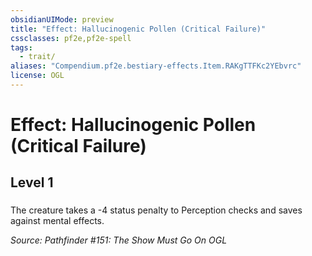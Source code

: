 ```yaml
---
obsidianUIMode: preview
title: "Effect: Hallucinogenic Pollen (Critical Failure)"
cssclasses: pf2e,pf2e-spell
tags:
  - trait/
aliases: "Compendium.pf2e.bestiary-effects.Item.RAKgTTFKc2YEbvrc"
license: OGL
---
```

# Effect: Hallucinogenic Pollen (Critical Failure)
## Level 1
### 






The creature takes a -4 status penalty to Perception checks and saves against mental effects.

*Source: Pathfinder #151: The Show Must Go On*
*OGL*